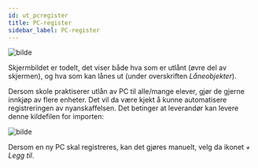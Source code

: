 ```yaml
---
id: ut_pcregister
title: PC-register
sidebar_label: PC-register
---
```

![bilde](https://user-images.githubusercontent.com/80097133/137704430-f90ddac1-813d-4f9e-a08f-6722e29c97ea.png)

Skjermbildet er todelt, det viser både hva som er utlånt (øvre del av skjermen), og hva som kan lånes ut (under overskriften _Låneobjekter_).

Dersom skole praktiserer utlån av PC til alle/mange elever, gjør de gjerne innkjøp av flere enheter. Det vil da være kjekt å kunne automatisere registreringen av nyanskaffelsen. Det betinger at leverandør kan levere denne kildefilen for importen:

![bilde](https://user-images.githubusercontent.com/80097133/137712122-479d186b-652d-4db3-97ce-7afa36eda590.png)

Dersom en ny PC skal registreres, kan det gjøres manuelt, velg da ikonet _+ Legg til_.
